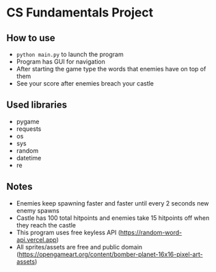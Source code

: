 # CS Fundamentals Project
## How to use
- `python main.py` to launch the program
- Program has GUI for navigation
- After starting the game type the words that enemies have on top of them
- See your score after enemies breach your castle

## Used libraries
- pygame
- requests
- os
- sys
- random
- datetime
- re

## Notes
- Enemies keep spawning faster and faster until every 2 seconds new enemy spawns
- Castle has 100 total hitpoints and enemies take 15 hitpoints off when they reach the castle
- This program uses free keyless API (https://random-word-api.vercel.app)
- All sprites/assets are free and public domain (https://opengameart.org/content/bomber-planet-16x16-pixel-art-assets)
